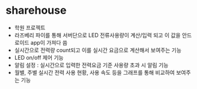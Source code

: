# sharehouse
- 학원 프로젝트
- 라즈베리 파이를 통해 서버단으로 LED 전류사용량이 계산/입력 되고 이 값을 안드로이드 app이 가져다 씀
- 실시간으로 전력량 count되고 이를 실시간 요금으로 계산해서 보여주는 기능
- LED on/off 제어 기능
- 알림 설정 : 실시간으로 입력한 전력요금 기준 사용량 초과 시 알림 기능
- 월별, 주별 실시간 전력 사용 현황, 사용 속도 등을 그래프를 통해 비교하여 보여주는 기능
